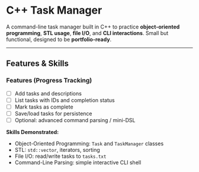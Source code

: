 # C++ Task Manager

A command-line task manager built in C++ to practice **object-oriented programming**, **STL usage**, **file I/O**, and **CLI interactions**. Small but functional, designed to be **portfolio-ready**.

---

## Features & Skills

### Features (Progress Tracking)

- [ ] Add tasks and descriptions  
- [ ] List tasks with IDs and completion status  
- [ ] Mark tasks as complete  
- [ ] Save/load tasks for persistence  
- [ ] Optional: advanced command parsing / mini-DSL  

**Skills Demonstrated:**  
- Object-Oriented Programming: `Task` and `TaskManager` classes  
- STL: `std::vector`, iterators, sorting  
- File I/O: read/write tasks to `tasks.txt`  
- Command-Line Parsing: simple interactive CLI shell